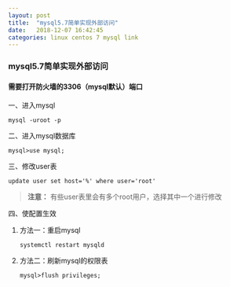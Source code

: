```yaml
---
layout: post
title:  "mysql5.7简单实现外部访问"
date:   2018-12-07 16:42:45
categories: linux centos 7 mysql link
---
```


### mysql5.7简单实现外部访问

#### 需要打开防火墙的3306（mysql默认）端口

一、进入mysql

   ```shell
   mysql -uroot -p
   ```

二、进入mysql数据库

   ```shell
   mysql>use mysql;
   ```

三、修改user表

   ```shell
   update user set host='%' where user='root'
   ```

>**注意：** 有些user表里会有多个root用户，选择其中一个进行修改

四、使配置生效

   1. 方法一：重启mysql
   
      ```shell
      systemctl restart mysqld
      ```
    
   2. 方法二：刷新mysql的权限表

      ```shell
      mysql>flush privileges;
      ```
